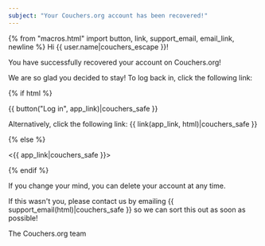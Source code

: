```yaml
---
subject: "Your Couchers.org account has been recovered!"
---
```


{% from "macros.html" import button, link, support_email, email_link, newline %}
Hi {{ user.name|couchers_escape }}!

You have successfully recovered your account on Couchers.org!

We are so glad you decided to stay! To log back in, click the following link:

{% if html %}

{{ button("Log in", app_link)|couchers_safe }}

Alternatively, click the following link: {{ link(app_link, html)|couchers_safe }}

{% else %}

<{{ app_link|couchers_safe }}>

{% endif %}

If you change your mind, you can delete your account at any time.


If this wasn't you, please contact us by emailing {{ support_email(html)|couchers_safe }} so we can sort this out as soon as possible!

The Couchers.org team

